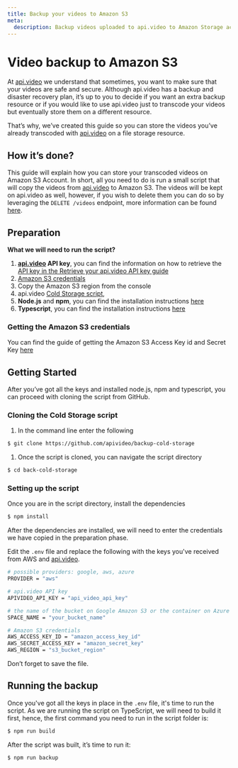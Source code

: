 ```yaml
---
title: Backup your videos to Amazon S3
meta:
  description: Backup videos uploaded to api.video to Amazon Storage account with a simple script. 
---
```


# Video backup to Amazon S3

At [api.video](https://api.video/) we understand that sometimes, you want to make sure that your videos are safe and secure. Although api.video has a backup and disaster recovery plan, it’s up to you to decide if you want an extra backup resource or if you would like to use api.video just to transcode your videos but eventually store them on a different resource.

That’s why, we’ve created this guide so you can store the videos you’ve already transcoded with [api.video](https://api.video/) on a file storage resource.

## How it’s done?

This guide will explain how you can store your transcoded videos on Amazon S3 Account. In short, all you need to do is run a small script that will copy the videos from [api.video](https://api.video/) to Amazon S3. The videos will be kept on api.video as well, however, if you wish to delete them you can do so by leveraging the `DELETE /videos` endpoint, more information can be found [here](https://docs.api.video/vod/delete-a-video).  

## Preparation

**What we will need to run the script?**

1. **[api.video](https://api.video/) API key**, you can find the information on how to retrieve the <a href="https://docs.api.video/reference/authentication-guide#retrieve-your-apivideo-api-key" target="_blank">API key in the Retrieve your api.video API key guide</a>
2. <a href="https://docs.aws.amazon.com/sdk-for-javascript/v2/developer-guide/getting-started-nodejs.html#getting-started-nodejs-credentials" target="_blank">Amazon S3 credentials</a>
3. Copy the Amazon S3 region from the console
4. api.video <a href="https://github.com/apivideo/backup-cold-storage" target="_blank">Cold Storage script</a>,
5. **Node.js** and **npm**, you can find the installation instructions <a href="https://docs.npmjs.com/downloading-and-installing-node-js-and-npm" target="_blank">here</a>
6. **Typescript**, you can find the installation instructions <a href="https://www.npmjs.com/package/typescript" target="_blank">here</a>

### Getting the Amazon S3 credentials

You can find the guide of getting the Amazon S3 Access Key id and Secret Key [here](https://docs.aws.amazon.com/sdk-for-javascript/v2/developer-guide/getting-started-nodejs.html#getting-started-nodejs-credentials)

## Getting Started

After you’ve got all the keys and installed node.js, npm and typescript, you can proceed with cloning the script from GitHub.

### Cloning the Cold Storage script

1. In the command line enter the following

```bash
$ git clone https://github.com/apivideo/backup-cold-storage
```

1. Once the script is cloned, you can navigate the script directory

```bash
$ cd back-cold-storage
```

### Setting up the script

Once you are in the script directory, install the dependencies

```bash
$ npm install
```

After the dependencies are installed, we will need to enter the credentials we have copied in the preparation phase.

Edit the `.env` file and replace the following with the keys you've received from AWS and [api.video](https://api.video/). 

```bash
# possible providers: google, aws, azure
PROVIDER = "aws"

# api.video API key
APIVIDEO_API_KEY = "api_video_api_key"

# the name of the bucket on Google Amazon S3 or the container on Azure Storage
SPACE_NAME = "your_bucket_name"

# Amazon S3 credentials
AWS_ACCESS_KEY_ID = "amazon_access_key_id"
AWS_SECRET_ACCESS_KEY = "amazon_secret_key"
AWS_REGION = "s3_bucket_region"
```

Don’t forget to save the file. 

## Running the backup

Once you've got all the keys in place in the `.env` file, it's time to run the script. As we are running the script on TypeScript, we will need to build it first, hence, the first command you need to run in the script folder is:

```bash
$ npm run build
```

After the script was built, it’s time to run it:

```bash
$ npm run backup
```